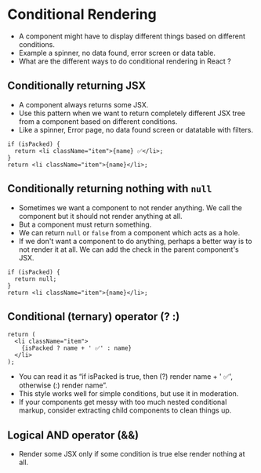 # Conditional Rendering

- A component might have to display different things based on different conditions.
- Example a spinner, no data found, error screen or data table.
- What are the different ways to do conditional rendering in React ?



## Conditionally returning JSX 

- A component always returns some JSX.
- Use this pattern when we want to return completely different JSX tree from a component based on different conditions.
- Like a spinner, Error page, no data found screen or datatable with filters.

```tsx
if (isPacked) {
  return <li className="item">{name} ✅</li>;
}
return <li className="item">{name}</li>;
```


## Conditionally returning nothing with `null`

- Sometimes we want a component to not render anything. We call the component but it should not render anything at all.
- But a component must return something.
- We can return `null` or `false` from a component which acts as a hole.
- If we don't want a component to do anything, perhaps a better way is to not render it at all. We can add the check in the parent component's JSX.

```tsx
if (isPacked) {
  return null;
}
return <li className="item">{name}</li>;
```


## Conditional (ternary) operator (? :) 

```tsx
return (
  <li className="item">
    {isPacked ? name + ' ✅' : name}
  </li>
);
```
- You can read it as “if isPacked is true, then (?) render name + ' ✅', otherwise (:) render name”.
- This style works well for simple conditions, but use it in moderation.
- If your components get messy with too much nested conditional markup, consider extracting child components to clean things up.


## Logical AND operator (&&) 


- Render some JSX only if some condition is true else render nothing at all.
